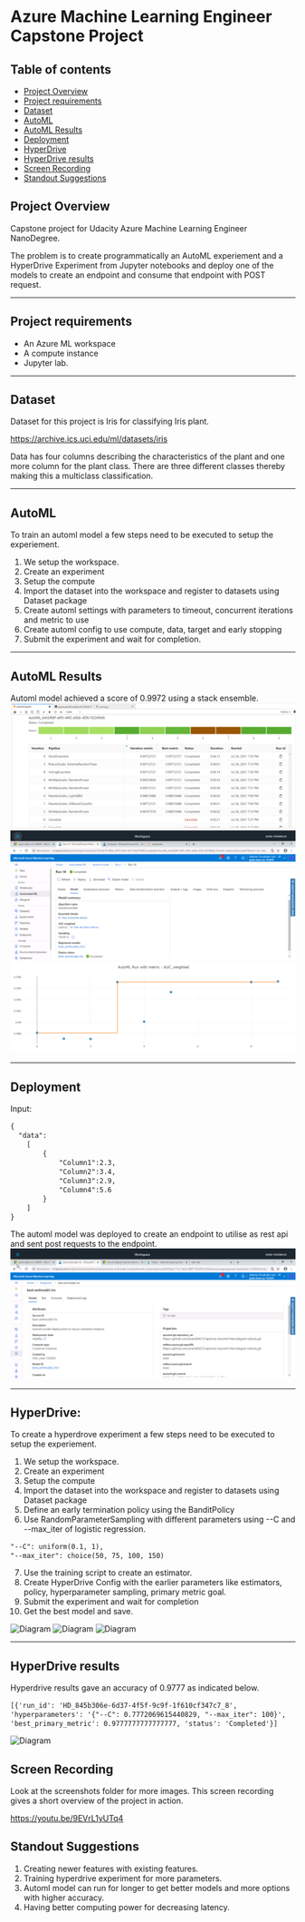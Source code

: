 # Azure Machine Learning Engineer Capstone Project

## Table of contents
   * [Project Overview](#Project-Overview)
   * [Project requirements](#Project-requirements)
   * [Dataset](#Dataset)
   * [AutoML](#AutoML)
   * [AutoML Results](#AutoML-Results)
   * [Deployment](#Deployment)
   * [HyperDrive](#HyperDrive)
   * [HyperDrive results](#HyperDrive-results)
   * [Screen Recording](#Screen-Recording)
   * [Standout Suggestions](#Standout-Suggestions)

## Project Overview
Capstone project for Udacity Azure Machine Learning Engineer NanoDegree. 

The problem is to create programmatically an AutoML experiement and a HyperDrive Experiment from Jupyter notebooks and deploy one of the models to create an endpoint and consume that endpoint with POST request. 

***
## Project requirements
* An Azure ML workspace
* A compute instance
* Jupyter lab.

***
## Dataset

Dataset for this project is Iris for classifying Iris plant. 

https://archive.ics.uci.edu/ml/datasets/iris

Data has four columns describing the characteristics of the plant and one more column for the plant class. There are three different classes thereby making this a multiclass classification. 

***
## AutoML

To train an automl model a few steps need to be executed to setup the experiement. 

1. We setup the workspace.
2. Create an experiment
3. Setup the compute
4. Import the dataset into the workspace and register to datasets using Dataset package
5. Create automl settings with parameters to timeout, concurrent iterations and metric to use
6. Create automl config to use compute, data, target and early stopping
7. Submit the experiment and wait for completion. 

*** 
## AutoML Results

Automl model achieved a score of 0.9972 using a stack ensemble.
![Diagram](./screenshots/7.PNG?raw=true "Results of automl")
![Diagram](./screenshots/10.PNG?raw=true "Results of automl")
![Diagram](./screenshots/8.PNG?raw=true "Results of automl experiment")

*** 
## Deployment

Input:

```
{
  "data":
    [
        { 
            "Column1":2.3,
            "Column2":3.4,
            "Column3":2.9,
            "Column4":5.6
        }
    ]
}
```

The automl model was deployed to create an endpoint to utilise as rest api and sent post requests to the endpoint. 
![Diagram](./screenshots/9.PNG?raw=true "Endpoint")

***
## HyperDrive:

To create a hyperdrove experiment a few steps need to be executed to setup the experiement. 

1. We setup the workspace.
2. Create an experiment
3. Setup the compute
4. Import the dataset into the workspace and register to datasets using Dataset package
5. Define an early termination policy using the BanditPolicy
6. Use RandomParameterSampling with different parameters using --C and --max_iter of logistic regression. 
```
"--C": uniform(0.1, 1),
"--max_iter": choice(50, 75, 100, 150)
````
7. Use the training script to create an estimator. 
8. Create HyperDrive Config with the earlier parameters like estimators, policy, hyperparameter sampling, primary metric goal. 
9. Submit the experiment and wait for completion
10. Get the best model and save. 

![Diagram](./screenshots/12.PNG?raw=true "Training result")
![Diagram](./screenshots/13.PNG?raw=true "Training result")
![Diagram](./screenshots/14.PNG?raw=true "Training result")
***
## HyperDrive results

Hyperdrive results gave an accuracy of 0.9777 as indicated below. 
```
[{'run_id': 'HD_845b306e-6d37-4f5f-9c9f-1f610cf347c7_8', 'hyperparameters': '{"--C": 0.7772069615440829, "--max_iter": 100}', 'best_primary_metric': 0.9777777777777777, 'status': 'Completed'}]
```
![Diagram](./screenshots/15.PNG?raw=true "Training result")


## Screen Recording

Look at the screenshots folder for more images. This screen recording gives a short overview of the project in action.

https://youtu.be/9EVrL1yUTq4

## Standout Suggestions

1. Creating newer features with existing features. 
2. Training hyperdrive experiment for more parameters.
3. Automl model can run for longer to get better models and more options with higher accuracy. 
4. Having better computing power for decreasing latency. 